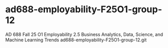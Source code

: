 # ad688-employability-F25O1-group-12
AD 688 Fall 25 O1 Employability 2.5 Business Analytics, Data, Science, and Machine Learning Trends
a d 6 8 8 - e m p l o y a b i l i t y - F 2 5 O 1 - g r o u p - 1 2 . g i t  
 